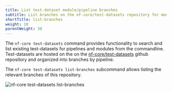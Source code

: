 ```yaml
---
title: List test-dataset module/pipeline branches
subtitle: List branches on the nf-core/test-datasets repository for modules/pipeline test data
shortTitle: list-branches
weight: 10
parentWeight: 30
---
```


The `nf-core test-datasets` command provides functionality to search and list existing test-datasets for pipelines and modules from the commandline.
Test-datasets are hosted on the on the [nf-core/test-datasets](https://github.com/nf-core/test-datasets/) github repository and organized into branches by pipeline.

The `nf-core test-datasets list-branches` subcommand allows listing the relevant branches of this repository.

<!-- RICH-CODEX
working_dir: tmp/nf-core-nextbigthing
head: 25
-->

![`nf-core test-datasets list-branches`](/images/tools/nf-core-test-datasets-list-branches.svg)
